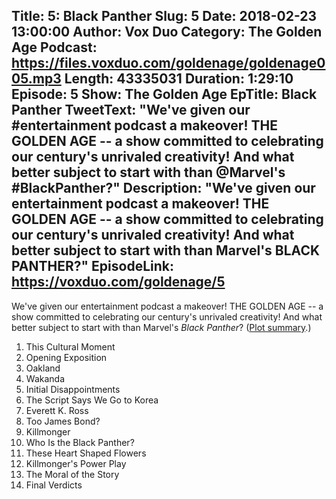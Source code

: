Title: 5: Black Panther
Slug: 5
Date: 2018-02-23 13:00:00
Author: Vox Duo
Category: The Golden Age
Podcast: https://files.voxduo.com/goldenage/goldenage005.mp3
Length: 43335031
Duration: 1:29:10
Episode: 5
Show: The Golden Age
EpTitle: Black Panther
TweetText: "We've given our #entertainment podcast a makeover! THE GOLDEN AGE -- a show committed to celebrating our century's unrivaled creativity! And what better subject to start with than @Marvel's #BlackPanther?"
Description: "We've given our entertainment podcast a makeover! THE GOLDEN AGE -- a show committed to celebrating our century's unrivaled creativity! And what better subject to start with than Marvel's BLACK PANTHER?"
EpisodeLink: https://voxduo.com/goldenage/5
---

We've given our entertainment podcast a makeover! THE GOLDEN AGE -- a show committed to celebrating our century's unrivaled creativity! And what better subject to start with than Marvel's *Black Panther*? ([Plot summary](http://marvelcinematicuniverse.wikia.com/wiki/Black_Panther_(film)).)

01. This Cultural Moment
01. Opening Exposition
01. Oakland
01. Wakanda
01. Initial Disappointments
01. The Script Says We Go to Korea
01. Everett K. Ross
01. Too James Bond?
01. Killmonger
01. Who Is the Black Panther?
01. These Heart Shaped Flowers
01. Killmonger's Power Play
01. The Moral of the Story
01. Final Verdicts
